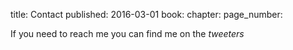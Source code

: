 title: Contact
published: 2016-03-01
book:
chapter:
page_number:

If you need to reach me you can find me on the *tweeters*
